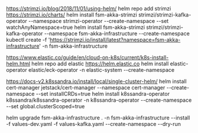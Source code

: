 https://strimzi.io/blog/2018/11/01/using-helm/
helm repo add strimzi https://strimzi.io/charts/
helm install fsm-akka-strimzi strimzi/strimzi-kafka-operator --namespace strimzi-operator --create-namespace --set watchAnyNamespace=true
helm install fsm-akka-strimzi strimzi/strimzi-kafka-operator --namespace fsm-akka-infrastructure --create-namespace
kubectl create -f 'https://strimzi.io/install/latest?namespace=fsm-akka-infrastructure' -n fsm-akka-infrastructure

https://www.elastic.co/guide/en/cloud-on-k8s/current/k8s-install-helm.html
helm repo add elastic https://helm.elastic.co
helm install elastic-operator elastic/eck-operator -n elastic-system --create-namespace

https://docs-v2.k8ssandra.io/install/local/single-cluster-helm/
helm install cert-manager jetstack/cert-manager --namespace cert-manager --create-namespace --set installCRDs=true
helm install k8ssandra-operator k8ssandra/k8ssandra-operator -n k8ssandra-operator --create-namespace --set global.clusterScoped=true

helm upgrade fsm-akka-infrastructure . -n fsm-akka-infrastructure --install -f values-dev.yaml -f values-kafka.yaml --create-namespace --dry-run